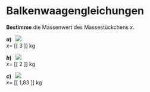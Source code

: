 <!--
version:  0.0.1
language: de


@style
main > *:not(:last-child) {
  margin-bottom: 3rem;
}

input {
    text-align: center;
}

.flex-container {
    display: flex;
    flex-wrap: wrap;
    align-items: stretch;
    gap: 20px;
}

.flex-child {
    flex: 1;
    min-width: 350px;
    margin-right: 20px;
}

@media (max-width: 400px) {
    .flex-child {
        flex: 100%;
        margin-right: 0;
    }
}
@end

formula: \carry   \textcolor{red}{\scriptsize #1}
formula: \digit   \rlap{\carry{#1}}\phantom{#2}#2
formula: \permil  \text{‰}

import: https://raw.githubusercontent.com/LiaTemplates/Tikz-Jax/main/README.md

script: https://cdn.jsdelivr.net/gh/LiaTemplates/Tikz-Jax@main/dist/index.js



tags: Äquivalenzumformung, Einheiten, Dezimalzahlen, sehr leicht, niedrig, Angeben, Bestimmen

comment: Löse Balkenwaagengleichungen.

author: Martin Lommatzsch

-->




# Balkenwaagengleichungen



**Bestimme** die Massenwert des Massestückchens $x$.


<!-- style="width:600px" -->
__$a)\;\;$__ ![](Kap2/waage1b.png)  
$x=$ [[  3    ]] kg

<!-- style="width:600px" -->
__$b)\;\;$__ ![](Kap2/waage1e.png)  
$x=$ [[  2    ]] kg

<!-- style="width:600px" -->
__$c)\;\;$__ ![](Kap2/waage1h.png)  
$x=$ [[  1,83  ]] kg












